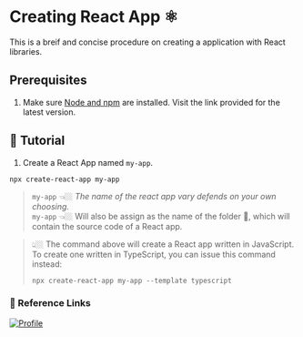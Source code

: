# Creating React App ⚛

This is a breif and concise procedure on creating a application with React libraries.

## Prerequisites
1. Make sure [Node and npm](https://nodejs.org/en/download/) are installed. Visit the link provided for the latest version.

## 📝 Tutorial 
1. Create a React App named `my-app`.
```
npx create-react-app my-app
```
> `my-app` 👈🏼 *The name of the react app vary defends on your own choosing.*  
`my-app` 👈🏼 Will also be assign as the name of the folder 📁, which will contain the source code of a React app.  

>👆🏼 The command above will create a React app written in JavaScript. To create one written in TypeScript, you can issue this command instead:
>```
>npx create-react-app my-app --template typescript
>```



### 🔗 Reference Links

[![Profile](https://img.shields.io/github/stars/gitname/react-gh-pages?label=gitname&logo=github&logoColor=%23e5ba94&style=flat-square)](https://github.com/gitname/react-gh-pages#:~:text=2.-,Create%20a%20React%20app,-Create%20a%20React)